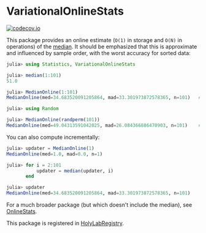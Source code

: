 # VariationalOnlineStats

[![codecov.io](http://codecov.io/github/timholy/VariationalOnlineStats.jl/coverage.svg?branch=master)](http://codecov.io/github/timholy/VariationalOnlineStats.jl?branch=master)

This package provides an online estimate (`O(1)` in storage and `O(N)` in operations) of the [median](https://en.wikipedia.org/wiki/Median).
It should be emphasized that this is approximate and influenced by sample order, with the worst accuracy for sorted data:

```julia
julia> using Statistics, VariationalOnlineStats

julia> median(1:101)
51.0

julia> MedianOnline(1:101)
MedianOnline(med=34.683520091205864, mad=33.301973872578365, n=101)   # pretty far off

julia> using Random

julia> MedianOnline(randperm(101))
MedianOnline(med=49.04313591042025, mad=26.084366886470903, n=101)    # reasonably close
```

You can also compute incrementally:

```julia
julia> updater = MedianOnline(1)
MedianOnline(med=1.0, mad=0.0, n=1)

julia> for i = 2:101
           updater = median(updater, i)
       end

julia> updater
MedianOnline(med=34.683520091205864, mad=33.301973872578365, n=101)
```

For a much broader package (but which doesn't include the median), see [OnlineStats](https://github.com/joshday/OnlineStats.jl).


This package is registered in [HolyLabRegistry](https://github.com/HolyLab/HolyLabRegistry).
